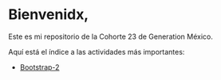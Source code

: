 # Bienvenidx,

Este es mi repositorio de la Cohorte 23 de Generation México.

Aquí está el índice a las actividades más importantes:

* [Bootstrap-2](https://github.com/ingridsfd/ingrid-genmexch23-fsjava/blob/master/INTRO-WEB-6/pages/bootstrap-2.html)
